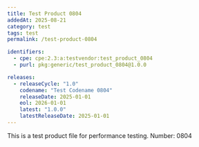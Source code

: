 ```yaml
---
title: Test Product 0804
addedAt: 2025-08-21
category: test
tags: test
permalink: /test-product-0804

identifiers:
  - cpe: cpe:2.3:a:testvendor:test_product_0804
  - purl: pkg:generic/test_product_0804@1.0.0

releases:
  - releaseCycle: "1.0"
    codename: "Test Codename 0804"
    releaseDate: 2025-01-01
    eol: 2026-01-01
    latest: "1.0.0"
    latestReleaseDate: 2025-01-01
---
```


This is a test product file for performance testing. Number: 0804
